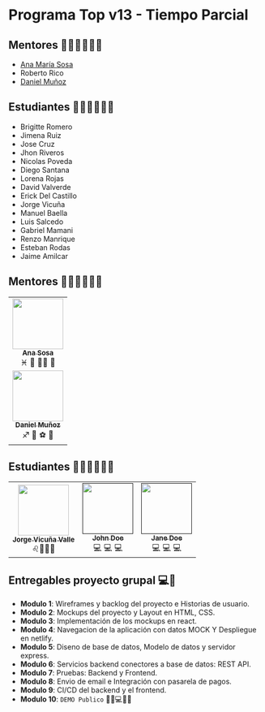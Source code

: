 # Programa Top v13 - Tiempo Parcial

## Mentores 👩🏻‍🏫👨🏼‍🏫

- [Ana María Sosa](profiles/ana-sosa.md)
- Roberto Rico
- [Daniel Muñoz](profiles/daniel-muñoz.md)

## Estudiantes 👩🏻‍💻🧑🏼‍💻

- Brigitte Romero
- Jimena Ruiz
- Jose Cruz
- Jhon Riveros
- Nicolas Poveda
- Diego Santana
- Lorena Rojas
- David Valverde
- Erick Del Castillo
- Jorge Vicuña
- Manuel Baella
- Luis Salcedo
- Gabriel Mamani
- Renzo Manrique
- Esteban Rodas
- Jaime Amilcar

## Mentores 👩🏻‍🏫👨🏼‍🏫

<table>
  <tr>
    <td align="center">
      <a href="profiles/ana-sosa.md">
        <img src="https://avatars.githubusercontent.com/u/2703269?v=4&s=100" width="100px;" alt=""/>
        <br />
        <sub><b>Ana Sosa</b></sub>
      </a>
      <br />
      <span>♓ 🍔 🏋️‍♀️ 🍿</span>
    </td>
  <tr/>
  <tr>
    <td align="center">
      <a href="profiles/daniel-muñoz.md">
        <img src="https://avatars.githubusercontent.com/u/36749021?v=4" width="100px;" alt=""/>
        <br />
        <sub><b>Daniel Muñoz</b></sub>
      </a>
      <br />
      <span>♐️ 🍔 ️⚽️ 🍿</span>
    </td>
  <tr/>
</table>

## Estudiantes 👩🏻‍🏫👨🏼‍🏫

<table>
  <tr>
      <td align="center">
      <a href="profiles/jorge-vicuna.md">
        <img src="https://jorge-vicuna.gitlab.io/jorge-vicuna/static/media/avatar.272f0e79.jpg" width="100px;" alt=""/>
        <br />
        <sub><b>Jorge Vicuña Valle</b></sub>
      </a>
      <br />
      <span>♌🍗🎸🏀</span>
    </td>
    <td align="center">
      <a href="">
        <img src="https://www.pngitem.com/pimgs/m/421-4212617_person-placeholder-image-transparent-hd-png-download.png" width="100px;" alt=""/>
        <br />
        <sub><b>John Doe</b></sub>
      </a>
      <br />
      <span>💻 💻 💻</span>
    </td>
    <td align="center">
      <a href="">
        <img src="https://www.pngitem.com/pimgs/m/421-4212617_person-placeholder-image-transparent-hd-png-download.png" width="100px;" alt=""/>
        <br />
        <sub><b>Jane Doe</b></sub>
      </a>
      <br />
      <span>💻 💻 💻</span>
    </td>
  <tr/>
</table>

## Entregables proyecto grupal 💻🤝

- **Modulo 1**: Wireframes y backlog del proyecto e Historias de usuario.
- **Modulo 2**: Mockups del proyecto y Layout en HTML, CSS.
- **Modulo 3**: Implementación de los mockups en react.
- **Modulo 4**: Navegacion de la aplicación con datos MOCK Y Despliegue en netlify.
- **Modulo 5**: Diseno de base de datos, Modelo de datos y servidor express.
- **Modulo 6**: Servicios backend conectores a base de datos: REST API.
- **Modulo 7**: Pruebas: Backend y Frontend.
- **Modulo 8**: Envio de email e Integración con pasarela de pagos.
- **Modulo 9**: CI/CD del backend y el frontend.
- **Modulo 10**: `DEMO Publico` 🎊🎉💻🎊🎉
